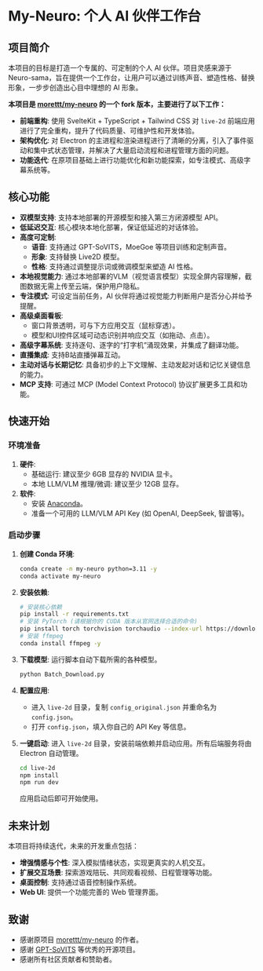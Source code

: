 # My-Neuro: 个人 AI 伙伴工作台

## 项目简介

本项目的目标是打造一个专属的、可定制的个人 AI 伙伴。项目灵感来源于 Neuro-sama，旨在提供一个工作台，让用户可以通过训练声音、塑造性格、替换形象，一步步创造出心目中理想的 AI 形象。

**本项目是 [morettt/my-neuro](https://github.com/morettt/my-neuro) 的一个 fork 版本，主要进行了以下工作：**

*   **前端重构**: 使用 SvelteKit + TypeScript + Tailwind CSS 对 `live-2d` 前端应用进行了完全重构，提升了代码质量、可维护性和开发体验。
*   **架构优化**: 对 Electron 的主进程和渲染进程进行了清晰的分离，引入了事件驱动和集中式状态管理，并解决了大量启动流程和进程管理方面的问题。
*   **功能迭代**: 在原项目基础上进行功能优化和新功能探索，如专注模式、高级字幕系统等。

## 核心功能

*   **双模型支持**: 支持本地部署的开源模型和接入第三方闭源模型 API。
*   **低延迟交互**: 核心模块本地化部署，保证低延迟的对话体验。
*   **高度可定制**:
    *   **语音**: 支持通过 GPT-SoVITS，MoeGoe 等项目训练和定制声音。
    *   **形象**: 支持替换 Live2D 模型。
    *   **性格**: 支持通过调整提示词或微调模型来塑造 AI 性格。
*   **本地视觉能力**: 通过本地部署的VLM（视觉语言模型）实现全屏内容理解，截图数据无需上传至云端，保护用户隐私。
*   **专注模式**: 可设定当前任务，AI 伙伴将通过视觉能力判断用户是否分心并给予提醒。
*   **高级桌面看板**:
    *   窗口背景透明，可与下方应用交互（鼠标穿透）。
    *   模型和UI控件区域可动态识别并响应交互（如拖动、点击）。
*   **高级字幕系统**: 支持逐句、逐字的“打字机”涌现效果，并集成了翻译功能。
*   **直播集成**: 支持B站直播弹幕互动。
*   **主动对话与长期记忆**: 具备初步的上下文理解、主动发起对话和记忆关键信息的能力。
*   **MCP 支持**: 可通过 MCP (Model Context Protocol) 协议扩展更多工具和功能。

## 快速开始

### 环境准备

1.  **硬件**:
    *   基础运行: 建议至少 6GB 显存的 NVIDIA 显卡。
    *   本地 LLM/VLM 推理/微调: 建议至少 12GB 显存。
2.  **软件**:
    *   安装 [Anaconda](https://www.anaconda.com/download/success)。
    *   准备一个可用的 LLM/VLM API Key (如 OpenAI, DeepSeek, 智谱等)。

### 启动步骤

1.  **创建 Conda 环境**:
    ```bash
    conda create -n my-neuro python=3.11 -y
    conda activate my-neuro
    ```

2.  **安装依赖**:
    ```bash
    # 安装核心依赖
    pip install -r requirements.txt
    # 安装 PyTorch (请根据你的 CUDA 版本从官网选择合适的命令)
    pip install torch torchvision torchaudio --index-url https://download.pytorch.org/whl/cu118
    # 安装 ffmpeg
    conda install ffmpeg -y
    ```

3.  **下载模型**:
    运行脚本自动下载所需的各种模型。
    ```bash
    python Batch_Download.py
    ```

4.  **配置应用**:
    *   进入 `live-2d` 目录，复制 `config_original.json` 并重命名为 `config.json`。
    *   打开 `config.json`，填入你自己的 API Key 等信息。

5.  **一键启动**:
    进入 `live-2d` 目录，安装前端依赖并启动应用。所有后端服务将由 Electron 自动管理。
    ```bash
    cd live-2d
    npm install
    npm run dev
    ```
    应用启动后即可开始使用。

## 未来计划

本项目将持续迭代，未来的开发重点包括：

*   **增强情感与个性**: 深入模拟情绪状态，实现更真实的人机交互。
*   **扩展交互场景**: 探索游戏陪玩、共同观看视频、日程管理等功能。
*   **桌面控制**: 支持通过语音控制操作系统。
*   **Web UI**: 提供一个功能完善的 Web 管理界面。

## 致谢

*   感谢原项目 [morettt/my-neuro](https://github.com/morettt/my-neuro) 的作者。
*   感谢 [GPT-SoVITS](https://github.com/RVC-Boss/GPT-SoVITS) 等优秀的开源项目。
*   感谢所有社区贡献者和赞助者。
